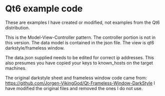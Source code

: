 # Qt6 example code

These are examples I have created or modified, not examples from the Qt6 
distribution.

This is the Model-View-Controller pattern. The controller portion is not in
this version. The data model is contained in the json file. The view
is qt6 darkstyle/frameless window. 

The data.json supplied needs to be edited for correct ip addresses. This
also presumes you have copied your keys to known_hosts on the target 
machines.

The original darkstyle sheet and frameless window code came from:
https://github.com/Jorgen-VikingGod/Qt-Frameless-Window-DarkStyle
I have modified the original files and removed the ones I do not use.
